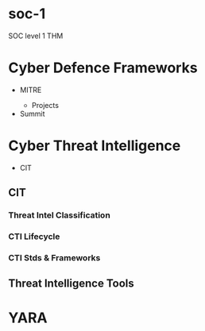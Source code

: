 # soc-1
SOC level 1 THM

<h1>Cyber Defence Frameworks</h1>
<ul>
<li>MITRE</li>
<ul>
<li>Projects</li>
</ul>
<li>Summit</li>
</ul>


<h1>Cyber Threat Intelligence</h1>
<ul>
<li>CIT</li>
</ul>
<h2>CIT</h2>

<h3>Threat Intel Classification</h3>
<h3>CTI Lifecycle</h3>
<h3>CTI Stds & Frameworks</h3>

<h2>Threat Intelligence Tools</h2>

<h1>YARA</h1>





